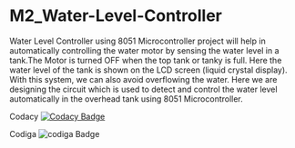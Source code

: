 # M2_Water-Level-Controller
Water Level Controller using 8051 Microcontroller project will help in automatically controlling the water motor by sensing the water level in a tank.The Motor is turned OFF when the top tank or tanky is full. Here the water level of the tank is shown on the LCD screen (liquid crystal display). With this system, we can also avoid overflowing the water. Here we are designing the circuit which is used to detect and control the water level automatically in the overhead tank using 8051 Microcontroller.

Codacy [![Codacy Badge](https://app.codacy.com/project/badge/Grade/c378f37419424decac62b2622ebe1ff7)](https://www.codacy.com/gh/HemantRam/M2_Water-Level-Controller/dashboard?utm_source=github.com&amp;utm_medium=referral&amp;utm_content=HemantRam/M2_Water-Level-Controller&amp;utm_campaign=Badge_Grade)

Codiga ![codiga Badge](https://api.codiga.io/project/33147/score/svg)


